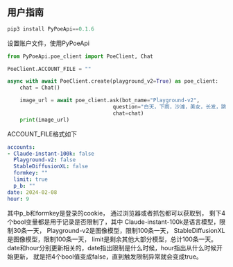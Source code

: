 ## 用户指南

```python
pip3 install PyPoeApi==0.1.6
```

设置账户文件，使用PyPoeApi
```python
from PyPoeApi.poe_client import PoeClient, Chat

PoeClient.ACCOUNT_FILE = ""

async with await PoeClient.create(playground_v2=True) as poe_client:
    chat = Chat()

    image_url = await poe_client.ask(bot_name="Playground-v2",
                                  question="白天，下雨，沙滩，美女，长发，跳舞",
                                  chat=chat)
    print(image_url)

```
ACCOUNT_FILE格式如下
```yaml
accounts:
- Claude-instant-100k: false
  Playground-v2: false
  StableDiffusionXL: false
  formkey: ""
  limit: true
  p_b: ""
date: 2024-02-08
hour: 9
```
其中p_b和formkey是登录的cookie，
通过浏览器或者抓包都可以获取到，
剩下4个bool变量都是用于记录是否限制了，其中
Claude-instant-100k是语言模型，限制30条一天，
Playground-v2是图像模型，限制100条一天，
StableDiffusionXL是图像模型，限制100条一天，
limit是剩余其他大部分模型，总计100条一天。
date和hour分别更新相关的，date指出限制是什么时候，hour指出从什么时候开始更新，
就是把4个bool值变成false，直到触发限制异常就会变成true。


